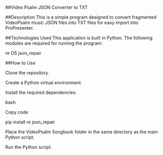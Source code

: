 ##Video Psalm JSON Converter to TXT

##Description
This is a simple program designed to convert fragmented VideoPsalm music JSON files into TXT files for easy import into ProPresenter.

##Technologies Used
This application is built in Python. The following modules are required for running the program:

re
OS
json_repair

##How to Use

Clone the repository.

Create a Python virtual environment.

Install the required dependencies:

bash

Copy code

pip install re json_repair

Place the VideoPsalm Songbook folder in the same directory as the main Python script.

Run the Python script.
